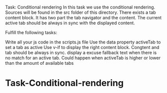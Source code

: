 Task: Conditional rendering
In this task we use the conditional rendering. Sources will be found in the src folder of this directory. There exists a tab content block. It has two part the tab navigator and the content. The current active tab should be always in sync with the displayed content.

Fulfill the following tasks:

Write all your js code in the scripts.js file
Use the data property activeTab to set a tab as active
Use v-if to display the right content block.
Congtent and tab should be always in sync.
display a excuse fallback text when there is no match for an active tab.
Could happen when activeTab is higher or lower than the amount of available tabs
# Task-Conditional-rendering
